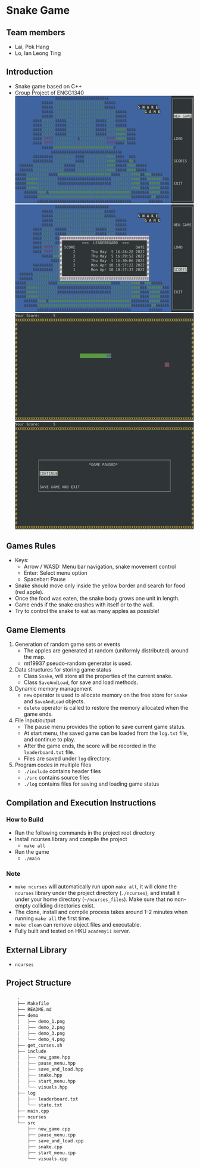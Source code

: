 # Snake Game
## Team members
- Lai, Pok Hang
- Lo, Ian Leong Ting

## Introduction
- Snake game based on C++
- Group Project of ENGG1340
![demo_1](demo/demo_1.png)
![demo_2](demo/demo_2.png)
![demo_3](demo/demo_3.png)
![demo_4](demo/demo_4.png)

## Games Rules
- Keys:
    - Arrow / WASD: Menu bar navigation, snake movement control
    - Enter: Select menu option
    - Spacebar: Pause
- Snake should move only inside the yellow border and search for food (red apple).
- Once the food was eaten, the snake body grows one unit in length.
- Game ends if the snake crashes with itself or to the wall.
- Try to control the snake to eat as many apples as possible!

## Game Elements
1. Generation of random game sets or events
    - The apples are generated at random (uniformly distributed) around the map.
    - mt19937 pseudo-random generator is used.
2. Data structures for storing game status
    - Class `Snake`, will store all the properties of the current snake.
    - Class `SaveAndLoad`, for save and load methods.
3. Dynamic memory management
    - `new` operator is used to allocate memory on the free store for `Snake` and `SaveAndLoad` objects.
    - `delete` operator is called to restore the memory allocated when the game ends.
4. File input/output
    - The pause menu provides the option to save current game status.
    - At start menu, the saved game can be loaded from the `log.txt` file, and continue to play.
    - After the game ends, the score will be recorded in the `leaderboard.txt` file.
    - Files are saved under `log` directory.
5. Program codes in multiple files
    - `./include` contains header files
    - `./src` contains source files
    - `./log` contains files for saving and loading game status

## Compilation and Execution Instructions
### How to Build
- Run the following commands in the project root directory
- Install ncurses library and compile the project 
    - `make all`
- Run the game
    -  `./main`
### Note
- `make ncurses` will automatically run upon `make all`, it will clone the `ncurses` library under the project directory (`./ncurses`), and install it under your home directory (`~/ncurses_files`). Make sure that no non-empty colliding directories exist. 
- The clone, install and compile process takes around 1-2 minutes when running `make all` the first time.
- `make clean` can remove object files and executable.
- Fully built and tested on HKU `academy11` server.

## External Library
- `ncurses`

## Project Structure
```
    .
    ├── Makefile
    ├── README.md
    ├── demo
    │   ├── demo_1.png
    │   ├── demo_2.png
    │   ├── demo_3.png
    │   └── demo_4.png
    ├── get_curses.sh
    ├── include
    │   ├── new_game.hpp
    │   ├── pause_menu.hpp
    │   ├── save_and_load.hpp
    │   ├── snake.hpp
    │   ├── start_menu.hpp
    │   └── visuals.hpp
    ├── log
    │   ├── leaderboard.txt
    │   └── state.txt
    ├── main.cpp
    ├── ncurses
    └── src
        ├── new_game.cpp
        ├── pause_menu.cpp
        ├── save_and_load.cpp
        ├── snake.cpp
        ├── start_menu.cpp
        └── visuals.cpp
```
